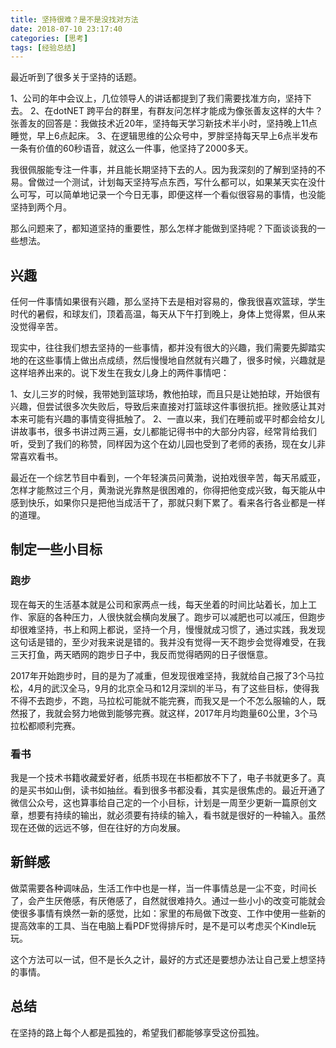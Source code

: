 ```yaml
---
title: 坚持很难？是不是没找对方法
date: 2018-07-10 23:17:40
categories: [思考]
tags: [经验总结]
---
```


最近听到了很多关于坚持的话题。

1、公司的年中会议上，几位领导人的讲话都提到了我们需要找准方向，坚持下去。
2、在dotNET 跨平台的群里，有群友问怎样才能成为像张善友这样的大牛？张善友的回答是：我做技术近20年，坚持每天学习新技术半小时，坚持晚上11点睡觉，早上6点起床。
3、在逻辑思维的公众号中，罗胖坚持每天早上6点半发布一条有价值的60秒语音，就这么一件事，他坚持了2000多天。

<!--more-->

我很佩服能专注一件事，并且能长期坚持下去的人。因为我深刻的了解到坚持的不易。曾做过一个测试，计划每天坚持写点东西，写什么都可以，如果某天实在没什么可写，可以简单地记录一个今日无事，即便这样一个看似很容易的事情，也没能坚持到两个月。

那么问题来了，都知道坚持的重要性，那么怎样才能做到坚持呢？下面谈谈我的一些想法。

## 兴趣

任何一件事情如果很有兴趣，那么坚持下去是相对容易的，像我很喜欢篮球，学生时代的暑假，和球友们，顶着高温，每天从下午打到晚上，身体上觉得累，但从来没觉得辛苦。

现实中，往往我们想去坚持的一些事情，都并没有很大的兴趣，我们需要先脚踏实地的在这些事情上做出点成绩，然后慢慢地自然就有兴趣了，很多时候，兴趣就是这样培养出来的。说下发生在我女儿身上的两件事情吧：

1、女儿三岁的时候，我带她到篮球场，教他拍球，而且只是让她拍球，开始很有兴趣，但尝试很多次失败后，导致后来直接对打篮球这件事很抗拒。挫败感让其对本来可能有兴趣的事情变得抵触了。
2、一直以来，我们在睡前或平时都会给女儿讲故事书，很多书讲过两三遍，女儿都能记得书中的大部分内容，经常背给我们听，受到了我们的称赞，同样因为这个在幼儿园也受到了老师的表扬，现在女儿非常喜欢看书。

最近在一个综艺节目中看到，一个年轻演员问黄渤，说拍戏很辛苦，每天吊威亚，怎样才能熬过三个月，黄渤说光靠熬是很困难的，你得把他变成兴致，每天能从中感到快乐，如果你只是把他当成活干了，那就只剩下累了。看来各行各业都是一样的道理。

## 制定一些小目标

### 跑步

现在每天的生活基本就是公司和家两点一线，每天坐着的时间比站着长，加上工作、家庭的各种压力，人很快就会横向发展了。跑步可以减肥也可以减压，但跑步却很难坚持，书上和网上都说，坚持一个月，慢慢就成习惯了，通过实践，我发现这句话是错的，至少对我来说是错的。我并没有觉得一天不跑步会觉得难受，在我三天打鱼，两天晒网的跑步日子中，我反而觉得晒网的日子很惬意。

2017年开始跑步时，目的是为了减重，但发现很难坚持，我就给自己报了3个马拉松，4月的武汉全马，9月的北京全马和12月深圳的半马，有了这些目标，使得我不得不去跑步，不跑，马拉松可能就不能完赛，而我又是一个不怎么服输的人，既然报了，我就会努力地做到能够完赛。就这样，2017年月均跑量60公里，3个马拉松都顺利完赛。

### 看书

我是一个技术书籍收藏爱好者，纸质书现在书柜都放不下了，电子书就更多了。真的是买书如山倒，读书如抽丝。看到很多书都没看，其实是很焦虑的。最近开通了微信公众号，这也算事给自己定的一个小目标，计划是一周至少更新一篇原创文章，想要有持续的输出，就必须要有持续的输入，看书就是很好的一种输入。虽然现在还做的远远不够，但在往好的方向发展。

## 新鲜感

做菜需要各种调味品，生活工作中也是一样，当一件事情总是一尘不变，时间长了，会产生厌倦感，有厌倦感了，自然就很难持久。通过一些小小的改变可能就会使很多事情有焕然一新的感觉，比如：家里的布局做下改变、工作中使用一些新的提高效率的工具、当在电脑上看PDF觉得排斥时，是不是可以考虑买个Kindle玩玩。

这个方法可以一试，但不是长久之计，最好的方式还是要想办法让自己爱上想坚持的事情。

## 总结

在坚持的路上每个人都是孤独的，希望我们都能够享受这份孤独。

